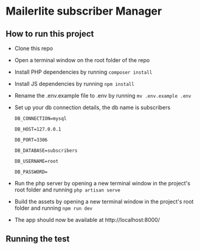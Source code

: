 # Mailerlite subscriber Manager

## How to run this project 

- Clone this repo 

- Open a terminal window on the root folder of the repo 

- Install PHP dependencies by running `composer install`

- Install JS dependencies by running  `npm install`

- Rename the .env.example file to .env by running `mv .env.example .env`

- Set up your db connection details, the db name is  subscribers

  `DB_CONNECTION=mysql`

  `DB_HOST=127.0.0.1`

  `DB_PORT=3306`

  `DB_DATABASE=subscribers`

  `DB_USERNAME=root`

  `DB_PASSWORD=`

- Run the php server by opening a new terminal window in the project's root folder and running `php artisan serve`

- Build the assets by opening a new terminal window in the project's root folder and running `npm run dev`

- The app should now be available at http://localhost:8000/

## Running the test 

